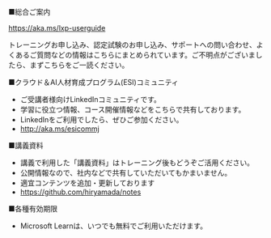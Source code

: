 ■総合ご案内

https://aka.ms/lxp-userguide

トレーニングお申し込み、認定試験のお申し込み、サポートへの問い合わせ、よくあるご質問などの情報はこちらにまとめられています。ご不明点がございましたら、まずこちらをご一読ください。

■クラウド＆AI人材育成プログラム(ESI)コミュニティ

- ご受講者様向けLinkedInコミュニティです。
- 学習に役立つ情報、コース開催情報などをこちらで共有しております。
- LinkedInをご利用でしたら、ぜひご参加ください。
- http://aka.ms/esicommj

■講義資料

- 講義で利用した「講義資料」はトレーニング後もどうぞご活用ください。
- 公開情報なので、社内などで共有していただいてもかまいません。
- 適宜コンテンツを追加・更新しております
- https://github.com/hiryamada/notes

■各種有効期限

- Microsoft Learnは、いつでも無料でご利用いただけます。

